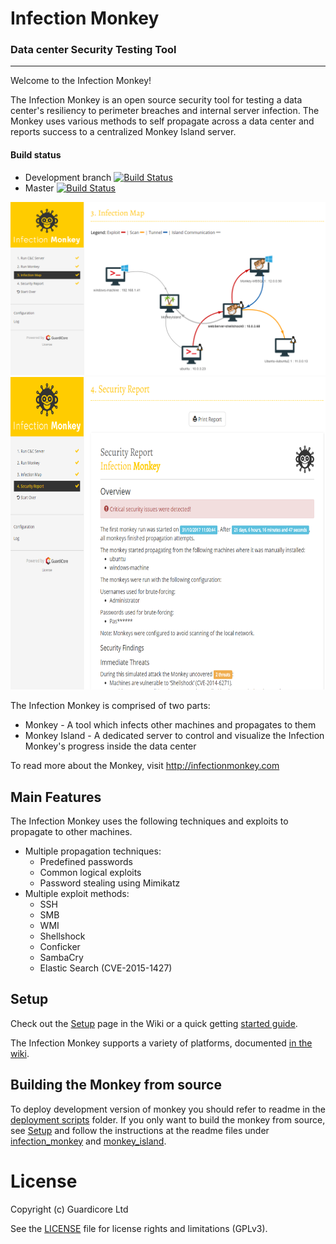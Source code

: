 Infection Monkey
====================

### Data center Security Testing Tool
------------------------

Welcome to the Infection Monkey! 

The Infection Monkey is an open source security tool for testing a data center's resiliency to perimeter breaches and internal server infection. The Monkey uses various methods to self propagate across a data center and reports success to a centralized Monkey Island server.

#### Build status
* Development branch [![Build Status](https://travis-ci.com/guardicore/monkey.svg?branch=develop)](https://travis-ci.com/guardicore/monkey)
* Master [![Build Status](https://travis-ci.com/guardicore/monkey.svg?branch=master)](https://travis-ci.com/guardicore/monkey)


<img src=".github/map-full.png" >

<img src=".github/Security-overview.png" width="800" height="500">

The Infection Monkey is comprised of two parts:
* Monkey - A tool which infects other machines and propagates to them
* Monkey Island - A dedicated server to control and visualize the Infection Monkey's progress inside the data center

To read more about the Monkey, visit http://infectionmonkey.com 

Main Features
---------------

The Infection Monkey uses the following techniques and exploits to propagate to other machines.

* Multiple propagation techniques:
  * Predefined passwords
  * Common logical exploits
  * Password stealing using Mimikatz
* Multiple exploit methods:
  * SSH
  * SMB
  * WMI
  * Shellshock
  * Conficker
  * SambaCry
  * Elastic Search (CVE-2015-1427)

Setup
-------------------------------
Check out the [Setup](https://github.com/guardicore/monkey/wiki/setup) page in the Wiki or a quick getting [started guide](https://www.guardicore.com/infectionmonkey/wt/).

The Infection Monkey supports a variety of platforms, documented [in the wiki](https://github.com/guardicore/monkey/wiki/OS-compatibility).


Building the Monkey from source
-------------------------------
To deploy development version of monkey you should refer to readme in the [deployment scripts](deployment_scripts) folder.
If you only want to build the monkey from source, see [Setup](https://github.com/guardicore/monkey/wiki/Setup#compile-it-yourself)
and follow the instructions at the readme files under [infection_monkey](infection_monkey) and [monkey_island](monkey_island). 


License
=======
Copyright (c) Guardicore Ltd

See the [LICENSE](LICENSE) file for license rights and limitations (GPLv3).
